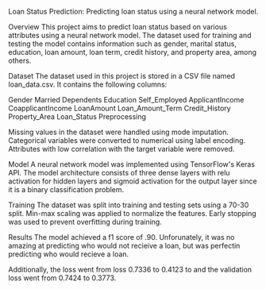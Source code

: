 Loan Status Prediction:
Predicting loan status using a neural network model.

Overview
This project aims to predict loan status based on various attributes using a neural network model. The dataset used for training and testing the model contains information such as gender, 
marital status, education, loan amount, loan term, credit history, and property area, among others.

Dataset
The dataset used in this project is stored in a CSV file named loan_data.csv. It contains the following columns:

Gender
Married
Dependents
Education
Self_Employed
ApplicantIncome
CoapplicantIncome
LoanAmount
Loan_Amount_Term
Credit_History
Property_Area
Loan_Status
Preprocessing

Missing values in the dataset were handled using mode imputation.
Categorical variables were converted to numerical using label encoding.
Attributes with low correlation with the target variable were removed.

Model
A neural network model was implemented using TensorFlow's Keras API. The model architecture consists of three dense layers with relu activation for hidden layers and sigmoid activation for 
the output layer since it is a binary classification problem.

Training
The dataset was split into training and testing sets using a 70-30 split.
Min-max scaling was applied to normalize the features.
Early stopping was used to prevent overfitting during training.

Results
The model achieved a f1 score of .90. Unforunately, it was no amazing at predicting who would not recieive a loan, but was perfectin predicting who would recieve a loan.

Additionally, the loss went from loss 0.7336 to 0.4123 to and the validation loss went from 0.7424 to 0.3773.
